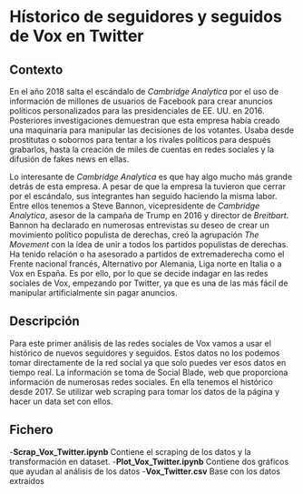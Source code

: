 # Hístorico de seguidores y seguidos de Vox en Twitter

## Contexto
En el año 2018 salta el escándalo de _Cambridge Analytica_ por el uso de información de millones de usuarios de Facebook para crear anuncios políticos personalizados para las presidenciales de EE. UU. en 2016. Posteriores investigaciones demuestran que esta empresa había creado una maquinaria para manipular las decisiones de los votantes. Usaba desde prostitutas o sobornos para tentar a los rivales políticos para después grabarlos, hasta la creación de miles de cuentas en redes sociales y la difusión de fakes news en ellas.

Lo interesante de _Cambridge Analytica_ es que hay algo mucho más grande detrás de esta empresa. A pesar de que la empresa la tuvieron que cerrar por el escándalo, sus integrantes han seguido haciendo la misma labor. Entre ellos tenemos a Steve Bannon, vicepresidente de _Cambridge Analytica_, asesor de la campaña de Trump en 2016 y director de _Breitbart_. Bannon ha declarado en numerosas entrevistas su deseo de crear un movimiento político populista de derechas, creó la agrupación _The Movement_ con la idea de unir a todos los partidos populistas de derechas. Ha tenido relación o ha asesorado a partidos de extremaderecha como el Frente nacional francés, Alternativo por Alemania, Liga norte en Italia o a Vox en España.
Es por ello, por lo que se decide indagar en las redes sociales de Vox, empezando por Twitter, ya que es una de las más fácil de manipular artificialmente sin pagar anuncios.


## Descripción
Para este primer análisis de las redes sociales de Vox vamos a usar el histórico de nuevos seguidores y seguidos. Estos datos no los podemos tomar directamente de la red social ya que solo puedes ver esos datos en tiempo real. La información se toma de Social Blade, web que proporciona información de numerosas redes sociales. En ella tenemos el histórico desde 2017. Se utilizar web scraping para tomar los datos de la página y hacer un data set con ellos.

## Fichero
-**Scrap_Vox_Twitter.ipynb** Contiene el scraping de los datos y la transformación en dataset.
-**Plot_Vox_Twitter.ipynb** Contiene dos gráficos que ayudan al análisis de los datos
-**Vox_Twitter.csv** Base con los datos extraídos


